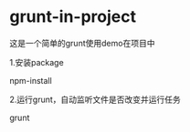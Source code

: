 # grunt-in-project
这是一个简单的grunt使用demo在项目中

1.安装package

npm-install

2.运行grunt，自动监听文件是否改变并运行任务

grunt
